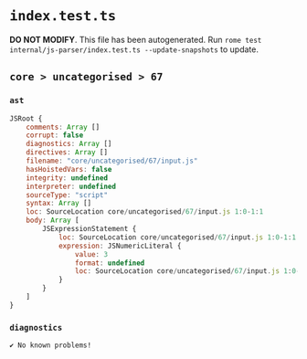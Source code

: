 # `index.test.ts`

**DO NOT MODIFY**. This file has been autogenerated. Run `rome test internal/js-parser/index.test.ts --update-snapshots` to update.

## `core > uncategorised > 67`

### `ast`

```javascript
JSRoot {
	comments: Array []
	corrupt: false
	diagnostics: Array []
	directives: Array []
	filename: "core/uncategorised/67/input.js"
	hasHoistedVars: false
	integrity: undefined
	interpreter: undefined
	sourceType: "script"
	syntax: Array []
	loc: SourceLocation core/uncategorised/67/input.js 1:0-1:1
	body: Array [
		JSExpressionStatement {
			loc: SourceLocation core/uncategorised/67/input.js 1:0-1:1
			expression: JSNumericLiteral {
				value: 3
				format: undefined
				loc: SourceLocation core/uncategorised/67/input.js 1:0-1:1
			}
		}
	]
}
```

### `diagnostics`

```
✔ No known problems!

```
